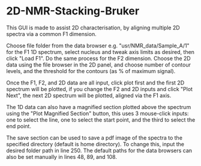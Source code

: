 # 2D-NMR-Stacking-Bruker

This GUI is made to assist 2D characterisation, by aligning multiple 2D spectra via a common F1 dimension.

Choose file folder from the data browser e.g. "usr/NMR_data/Sample_A/1" for the F1 1D spectrum, select nucleus and tweak axis limits as desired, then click "Load F1".
Do the same process for the F2 dimension.
Choose the 2D data using the file browser in the 2D panel, and choose number of contour levels, and the threshold for the contours (as % of maximum signal).

Once the F1, F2, and 2D data are all input, click plot first and the first 2D spectrum will be plotted, if you change the F2 and 2D inputs and click "Plot Next", the next 2D spectrum will be plotted, aligned via the F1 axis.

The 1D data can also have a magnified section plotted above the spectrum using the "Plot Magnified Section" button, this uses 3 mouse-click inputs: one to select the line, one to select the start point, and the third to select the end point.

The save section can be used to save a pdf image of the spectra to the specified directory (default is home directory). To change this, input the desired folder path in line 250.
The default paths for the data browsers can also be set manually in lines 48, 89, and 108.

